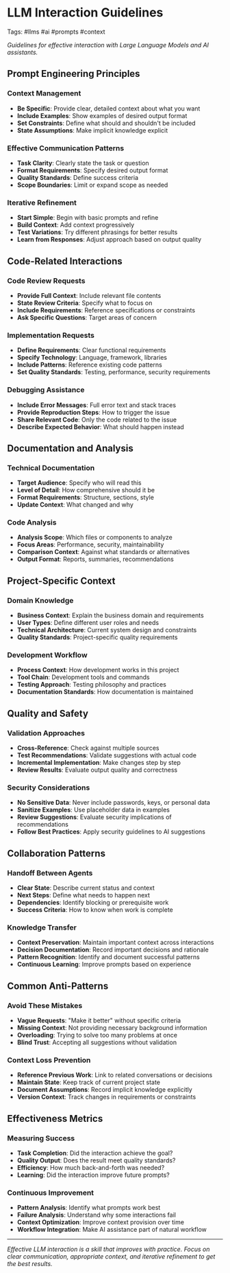 # LLM Interaction Guidelines

Tags: #llms #ai #prompts #context

*Guidelines for effective interaction with Large Language Models and AI assistants.*

## Prompt Engineering Principles

### Context Management
- **Be Specific**: Provide clear, detailed context about what you want
- **Include Examples**: Show examples of desired output format
- **Set Constraints**: Define what should and shouldn't be included
- **State Assumptions**: Make implicit knowledge explicit

### Effective Communication Patterns
- **Task Clarity**: Clearly state the task or question
- **Format Requirements**: Specify desired output format
- **Quality Standards**: Define success criteria
- **Scope Boundaries**: Limit or expand scope as needed

### Iterative Refinement
- **Start Simple**: Begin with basic prompts and refine
- **Build Context**: Add context progressively
- **Test Variations**: Try different phrasings for better results
- **Learn from Responses**: Adjust approach based on output quality

## Code-Related Interactions

### Code Review Requests
- **Provide Full Context**: Include relevant file contents
- **State Review Criteria**: Specify what to focus on
- **Include Requirements**: Reference specifications or constraints
- **Ask Specific Questions**: Target areas of concern

### Implementation Requests
- **Define Requirements**: Clear functional requirements
- **Specify Technology**: Language, framework, libraries
- **Include Patterns**: Reference existing code patterns
- **Set Quality Standards**: Testing, performance, security requirements

### Debugging Assistance
- **Include Error Messages**: Full error text and stack traces
- **Provide Reproduction Steps**: How to trigger the issue
- **Share Relevant Code**: Only the code related to the issue
- **Describe Expected Behavior**: What should happen instead

## Documentation and Analysis

### Technical Documentation
- **Target Audience**: Specify who will read this
- **Level of Detail**: How comprehensive should it be
- **Format Requirements**: Structure, sections, style
- **Update Context**: What changed and why

### Code Analysis
- **Analysis Scope**: Which files or components to analyze
- **Focus Areas**: Performance, security, maintainability
- **Comparison Context**: Against what standards or alternatives
- **Output Format**: Reports, summaries, recommendations

## Project-Specific Context

### Domain Knowledge
- **Business Context**: Explain the business domain and requirements
- **User Types**: Define different user roles and needs  
- **Technical Architecture**: Current system design and constraints
- **Quality Standards**: Project-specific quality requirements

### Development Workflow
- **Process Context**: How development works in this project
- **Tool Chain**: Development tools and commands
- **Testing Approach**: Testing philosophy and practices
- **Documentation Standards**: How documentation is maintained

## Quality and Safety

### Validation Approaches
- **Cross-Reference**: Check against multiple sources
- **Test Recommendations**: Validate suggestions with actual code
- **Incremental Implementation**: Make changes step by step
- **Review Results**: Evaluate output quality and correctness

### Security Considerations
- **No Sensitive Data**: Never include passwords, keys, or personal data
- **Sanitize Examples**: Use placeholder data in examples
- **Review Suggestions**: Evaluate security implications of recommendations
- **Follow Best Practices**: Apply security guidelines to AI suggestions

## Collaboration Patterns

### Handoff Between Agents
- **Clear State**: Describe current status and context
- **Next Steps**: Define what needs to happen next
- **Dependencies**: Identify blocking or prerequisite work
- **Success Criteria**: How to know when work is complete

### Knowledge Transfer
- **Context Preservation**: Maintain important context across interactions
- **Decision Documentation**: Record important decisions and rationale
- **Pattern Recognition**: Identify and document successful patterns
- **Continuous Learning**: Improve prompts based on experience

## Common Anti-Patterns

### Avoid These Mistakes
- **Vague Requests**: "Make it better" without specific criteria
- **Missing Context**: Not providing necessary background information
- **Overloading**: Trying to solve too many problems at once
- **Blind Trust**: Accepting all suggestions without validation

### Context Loss Prevention
- **Reference Previous Work**: Link to related conversations or decisions
- **Maintain State**: Keep track of current project state
- **Document Assumptions**: Record implicit knowledge explicitly
- **Version Context**: Track changes in requirements or constraints

## Effectiveness Metrics

### Measuring Success
- **Task Completion**: Did the interaction achieve the goal?
- **Quality Output**: Does the result meet quality standards?
- **Efficiency**: How much back-and-forth was needed?
- **Learning**: Did the interaction improve future prompts?

### Continuous Improvement
- **Pattern Analysis**: Identify what prompts work best
- **Failure Analysis**: Understand why some interactions fail
- **Context Optimization**: Improve context provision over time
- **Workflow Integration**: Make AI assistance part of natural workflow

---

*Effective LLM interaction is a skill that improves with practice. Focus on clear communication, appropriate context, and iterative refinement to get the best results.*
